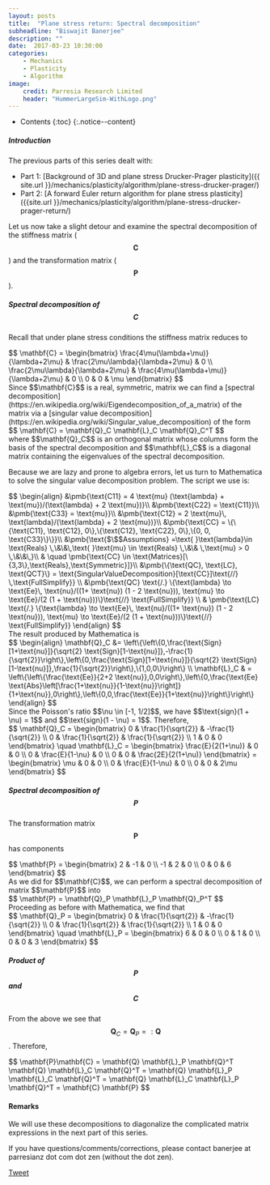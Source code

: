 ```yaml
---
layout: posts
title:  "Plane stress return: Spectral decomposition"
subheadline: "Biswajit Banerjee"
description: ""
date:  2017-03-23 10:30:00
categories:
    - Mechanics
    - Plasticity
    - Algorithm
image:
    credit: Parresia Research Limited
    header: "HummerLargeSim-WithLogo.png"
---
```


- Contents
{:toc}
{:.notice--content}

##### Introduction #####
The previous parts of this series dealt with:

* Part 1: [Background of 3D and plane stress Drucker-Prager plasticity]({{ site.url }}/mechanics/plasticity/algorithm/plane-stress-drucker-prager/)
* Part 2: [A forward Euler return algorithm for plane stress plasticity]({{site.url }}/mechanics/plasticity/algorithm/plane-stress-drucker-prager-return/)

Let us now take a slight detour and examine the spectral decomposition of the stiffness matrix
($$\mathbf{C}$$) and the transformation matrix ($$\mathbf{P}$$).

##### Spectral decomposition of $$\mathbf{C}$$ #####
Recall that under plane stress conditions the stiffness matrix reduces to
<div>
$$
  \mathbf{C} =
  \begin{bmatrix}
    \frac{4\mu(\lambda+\mu)}{\lambda+2\mu} & \frac{2\mu\lambda}{\lambda+2\mu} & 0 \\
    \frac{2\mu\lambda}{\lambda+2\mu} & \frac{4\mu(\lambda+\mu)}{\lambda+2\mu} & 0 \\
    0 & 0 & \mu
  \end{bmatrix}
$$
</div>
Since $$\mathbf{C}$$ is a real, symmetric, matrix we can find a [spectral decomposition](https://en.wikipedia.org/wiki/Eigendecomposition_of_a_matrix) of
the matrix via a [singular value decomposition](https://en.wikipedia.org/wiki/Singular_value_decomposition) of the form
<div>
$$
  \mathbf{C} = \mathbf{Q}_C \mathbf{L}_C \mathbf{Q}_C^T
$$
</div>
where $$\mathbf{Q}_C$$ is an orthogonal matrix whose columns form the basis of the spectral
decomposition and $$\mathbf{L}_C$$ is a diagonal matrix containing the eigenvalues of the
spectral decomposition.

Because we are lazy and prone to algebra errors, let us turn to Mathematica to solve the
singular value decomposition problem.  The script we use is:
<div>
$$
\begin{align}
&\pmb{\text{C11} = 4 \text{mu} (\text{lambda} + \text{mu})/(\text{lambda} + 2 \text{mu})}\\
&\pmb{\text{C22} = \text{C11}}\\
&\pmb{\text{C33} = \text{mu}}\\
&\pmb{\text{C12} = 2 \text{mu}\, \text{lambda}/(\text{lambda} + 2 \text{mu})}\\
&\pmb{\text{CC} = \{\{\text{C11}, \text{C12}, 0\},\{\text{C12}, \text{C22}, 0\},\{0, 0, \text{C33}\}\}}\\
&\pmb{\text{$\$$Assumptions} =\text{  }\text{lambda}\in  \text{Reals} \,\&\&\,\text{  }\text{mu} \in  \text{Reals} \,\&\& \,\text{mu} > 0 \,\&\&\,}\\
& \quad \pmb{\text{CC} \in \text{Matrices}[\{3,3\},\text{Reals},\text{Symmetric}]}\\
&\pmb{\{\text{QC}, \text{LC}, \text{QCT}\} = \text{SingularValueDecomposition}[\text{CC}]\text{//} \,\text{FullSimplify}} \\
&\pmb{\text{QC} \text{/.} \{\text{lambda} \to  \text{Ee}\, \text{nu}/((1+ \text{nu}) (1 - 2 \text{nu})), \text{mu} \to  \text{Ee}/(2 (1 + \text{nu}))\}\text{//} \text{FullSimplify}} \\
& \pmb{\text{LC} \text{/.} \{\text{lambda} \to  \text{Ee}\, \text{nu}/((1+ \text{nu}) (1 - 2 \text{nu})), \text{mu} \to  \text{Ee}/(2 (1 + \text{nu}))\}\text{//} \text{FullSimplify}}
\end{align}
$$
</div>
The result produced by Mathematica is
<div>
$$
\begin{align}
 \mathbf{Q}_C &= \left\{\left\{0,\frac{\text{Sign}[1+\text{nu}]}{\sqrt{2} \text{Sign}[1-\text{nu}]},-\frac{1}{\sqrt{2}}\right\},\left\{0,\frac{\text{Sign}[1+\text{nu}]}{\sqrt{2}
\text{Sign}[1-\text{nu}]},\frac{1}{\sqrt{2}}\right\},\{1,0,0\}\right\} \\
 \mathbf{L}_C & = \left\{\left\{\frac{\text{Ee}}{2+2 \text{nu}},0,0\right\},\left\{0,\frac{\text{Ee} \text{Abs}\left[\frac{1+\text{nu}}{1-\text{nu}}\right]}{1+\text{nu}},0\right\},\left\{0,0,\frac{\text{Ee}}{1+\text{nu}}\right\}\right\}
\end{align}
$$
</div>
Since the Poisson's ratio $$\nu \in [-1, 1/2]$$, we have $$\text{sign}(1 + \nu) = 1$$ and $$\text{sign}(1 - \nu) = 1$$.  Therefore,
<div>
 $$
   \mathbf{Q}_C = \begin{bmatrix} 0 & \frac{1}{\sqrt{2}} & -\frac{1}{\sqrt{2}} \\
                         0 & \frac{1}{\sqrt{2}} & \frac{1}{\sqrt{2}} \\
                         1 & 0 & 0 \end{bmatrix}
   \quad
   \mathbf{L}_C = \begin{bmatrix} \frac{E}{2(1+\nu)} & 0 & 0 \\ 0 & \frac{E}{1-\nu} & 0 \\
                                  0 & 0 & \frac{2E}{2(1+\nu)} \end{bmatrix}
    = \begin{bmatrix} \mu & 0 & 0 \\ 0 & \frac{E}{1-\nu} & 0 \\
                                  0 & 0 & 2\mu \end{bmatrix}
 $$
</div>

##### Spectral decomposition of $$\mathbf{P}$$ #####
The transformation matrix $$\mathbf{P}$$ has components
<div>
$$
  \mathbf{P} = \begin{bmatrix} 2 & -1 & 0 \\ -1 & 2 & 0 \\ 0 & 0 & 6 \end{bmatrix}
$$
</div>
As we did for $$\mathbf{C}$$, we can perform a spectral decomposition of
matrix $$\mathbf{P}$$ into
<div>
$$
  \mathbf{P} = \mathbf{Q}_P \mathbf{L}_P \mathbf{Q}_P^T
$$
</div>
Proceeding as before with Mathematica, we find that
<div>
$$
   \mathbf{Q}_P = \begin{bmatrix} 0 & \frac{1}{\sqrt{2}} & -\frac{1}{\sqrt{2}} \\
                         0 & \frac{1}{\sqrt{2}} & \frac{1}{\sqrt{2}} \\
                         1 & 0 & 0 \end{bmatrix}
   \quad
   \mathbf{L}_P = \begin{bmatrix} 6 & 0 & 0 \\ 0 & 1 & 0 \\
                                  0 & 0 & 3 \end{bmatrix}
$$
</div>

##### Product of $$\mathbf{P}$$ and $$\mathbf{C}$$ #####
From the above we see that $$\mathbf{Q}_C = \mathbf{Q}_P =: \mathbf{Q}$$.  Therefore,
<div>
$$
  \mathbf{P}\mathbf{C} = \mathbf{Q} \mathbf{L}_P \mathbf{Q}^T  \mathbf{Q} \mathbf{L}_C \mathbf{Q}^T
     = \mathbf{Q} \mathbf{L}_P \mathbf{L}_C \mathbf{Q}^T
     = \mathbf{Q} \mathbf{L}_C \mathbf{L}_P \mathbf{Q}^T
     = \mathbf{C} \mathbf{P}
$$
</div>

#### Remarks ####
We will use these decompositions to diagonalize the complicated matrix expressions in the
next part of this series.


If you have questions/comments/corrections, please contact banerjee at parresianz dot com dot zen (without the dot zen).


<a class="twitter-share-button" href="https://twitter.com/intent/tweet" data-via="parresianz"> Tweet</a>
<script src="//platform.linkedin.com/in.js" type="text/javascript">
  lang: en_US
</script>
<script type="IN/Share" data-counter="right"></script>

